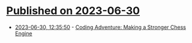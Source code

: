 # [Published on 2023-06-30](index.md)

* [2023-06-30, 12:35:50](https://lobste.rs/s/u6t6qp/coding_adventure_making_stronger_chess) - [Coding Adventure: Making a Stronger Chess Engine](https://www.youtube.com/watch?v=_vqlIPDR2TU)
